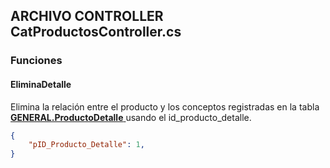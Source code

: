 ## ARCHIVO CONTROLLER CatProductosController.cs
### Funciones

#### EliminaDetalle

Elimina la relación entre el producto y los conceptos registradas en la tabla <a href="../../../../../sistema/direccion/direccion/#generalproductodetalle"> 
    <strong>GENERAL.ProductoDetalle</strong>
  </a> usando el id_producto_detalle.

``` json title="Payload de entrada"
{
    "pID_Producto_Detalle": 1,
}
```

